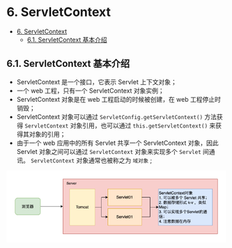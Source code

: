 # 6. ServletContext

- [6. ServletContext](#6-servletcontext)
  - [6.1. ServletContext 基本介绍](#61-servletcontext-基本介绍)

## 6.1. ServletContext 基本介绍

- ServletContext 是一个接口，它表示 Servlet 上下文对象；
- 一个 web 工程，只有一个 ServletContext 对象实例；
- ServletContext 对象是在 web 工程启动的时候被创建，在 web 工程停止时销毁；
- ServletContext 对象可以通过 `ServletConfig.getServletContext()` 方法获得 `ServletContext` 对象引用，也可以通过 `this.getServletContext()` 来获得其对象的引用；
- 由于一个 web 应用中的所有 Servlet 共享一个 ServletContext 对象，因此 Servlet 对象之间可以通过 `ServletContext` 对象来实现多个 `Servlet` 间通讯。 `ServletContext` 对象通常也被称之为 `域对象` ;

![07.png](./imgs/07.png)